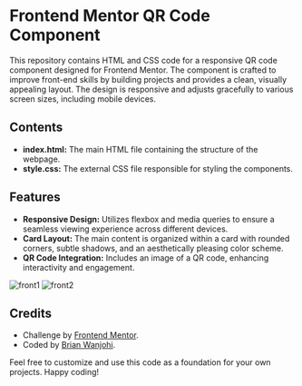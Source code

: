 # Frontend Mentor QR Code Component

This repository contains HTML and CSS code for a responsive QR code component designed for Frontend Mentor. The component is crafted to improve front-end skills by building projects and provides a clean, visually appealing layout. The design is responsive and adjusts gracefully to various screen sizes, including mobile devices.

## Contents

- **index.html:** The main HTML file containing the structure of the webpage.
- **style.css:** The external CSS file responsible for styling the components.

## Features

- **Responsive Design:** Utilizes flexbox and media queries to ensure a seamless viewing experience across different devices.
- **Card Layout:** The main content is organized within a card with rounded corners, subtle shadows, and an aesthetically pleasing color scheme.
- **QR Code Integration:** Includes an image of a QR code, enhancing interactivity and engagement.

![front1](https://github.com/salvator-del/frontend/assets/65698466/1b5a95f7-6f41-4dd5-ba12-b635d1452651)
![front2](https://github.com/salvator-del/frontend/assets/65698466/ff2c9ff8-6f41-41d2-ace2-627d7e89e43e)

## Credits

- Challenge by [Frontend Mentor](https://www.frontendmentor.io?ref=challenge).
- Coded by [Brian Wanjohi](https://github.com/salvator-del).

Feel free to customize and use this code as a foundation for your own projects. Happy coding!
